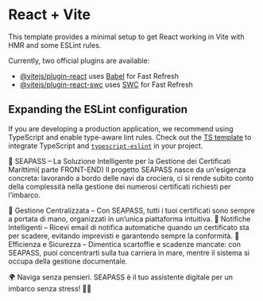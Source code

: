 # React + Vite

This template provides a minimal setup to get React working in Vite with HMR and some ESLint rules.

Currently, two official plugins are available:

- [@vitejs/plugin-react](https://github.com/vitejs/vite-plugin-react/blob/main/packages/plugin-react/README.md) uses [Babel](https://babeljs.io/) for Fast Refresh
- [@vitejs/plugin-react-swc](https://github.com/vitejs/vite-plugin-react-swc) uses [SWC](https://swc.rs/) for Fast Refresh

## Expanding the ESLint configuration

If you are developing a production application, we recommend using TypeScript and enable type-aware lint rules. Check out the [TS template](https://github.com/vitejs/vite/tree/main/packages/create-vite/template-react-ts) to integrate TypeScript and [`typescript-eslint`](https://typescript-eslint.io) in your project.



🌊 SEAPASS – La Soluzione Intelligente per la Gestione dei Certificati Marittimi( parte FRONT-END)
Il progetto SEAPASS nasce da un'esigenza concreta: lavorando a bordo delle navi da crociera, ci si rende subito conto della complessità nella gestione dei numerosi certificati richiesti per l’imbarco.

🔹 Gestione Centralizzata – Con SEAPASS, tutti i tuoi certificati sono sempre a portata di mano, organizzati in un’unica piattaforma intuitiva.
🔹 Notifiche Intelligenti – Ricevi email di notifica automatiche quando un certificato sta per scadere, evitando imprevisti e garantendo sempre la conformità.
🔹 Efficienza e Sicurezza – Dimentica scartoffie e scadenze mancate: con SEAPASS, puoi concentrarti sulla tua carriera in mare, mentre il sistema si occupa della gestione documentale.

🌍 Naviga senza pensieri. SEAPASS è il tuo assistente digitale per un imbarco senza stress! 🚢✨
